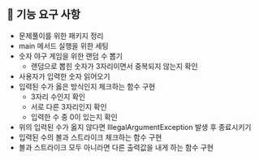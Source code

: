 ## 🚀 기능 요구 사항

- 문제풀이를 위한 패키지 정리
- main 메서드 실행을 위한 세팅
- 숫자 야구 게임을 위한 랜덤 수 뽑기
  - 랜덤으로 뽑힌 숫자가 3자리이면서 중복되지 않는지 확인
- 사용자가 입력한 숫자 읽어오기
- 입력된 수가 옳은 방식인지 체크하는 함수 구현
  - 3자리 수인지 확인
  - 서로 다른 3자리인지 확인
  - 입력한 수 중 0이 있는지 확인
- 위의 입력된 수가 옳지 않다면 IllegalArgumentException 발생 후 종료시키기
- 입력된 수의 볼과 스트라이크 체크하는 함수 구현
- 볼과 스트라이크 모두 아니라면 다른 출력값을 내게 하는 함수 구현
